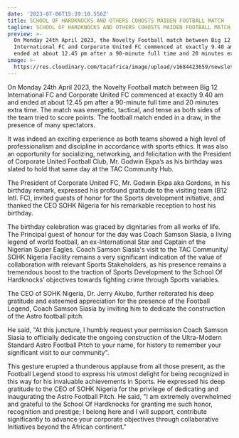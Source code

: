 ```yaml
---
date: '2023-07-06T15:39:10.556Z'
title: SCHOOL OF HARDKNOCKS AND OTHERS COHOSTS MAIDEN FOOTBALL MATCH
tagline: SCHOOL OF HARDKNOCKS AND OTHERS COHOSTS MAIDEN FOOTBALL MATCH
preview: >-
  On Monday 24th April 2023, the Novelty Football match between Big 12
  International FC and Corporate United FC commenced at exactly 9.40 am and
  ended at about 12.45 pm after a 90-minute full time and 20 minutes extra time.
image: >-
  https://res.cloudinary.com/tacafrica/image/upload/v1684423659/newsletters%20imager/new/NEWSLETTER-09_snjnrc.png
---
```

On Monday 24th April 2023, the Novelty Football match between Big 12 International FC and Corporate United FC commenced at exactly 9.40 am and ended at about 12.45 pm after a 90-minute full time and 20 minutes extra time. The match was energetic, tactical, and tense as both sides of the team tried to score points. The football match ended in a draw, in the presence of many spectators.

It was indeed an exciting experience as both teams showed a high level of professionalism and discipline in accordance with sports ethics. It was also an opportunity for socializing, networking, and felicitation with the President of Corporate United Football Club, Mr. Godwin Ekpa’s as his birthday was slated to hold that same day at the TAC Community Hub. 

The President of Corporate United FC, Mr. Godwin Ekpa aka Gordons, in his birthday remark, expressed his profound gratitude to the visiting team (B12 Intl. FC), invited guests of honor for the Sports development initiative, and thanked the CEO SOHK Nigeria for his remarkable reception to host his birthday.

The birthday celebration was graced by dignitaries from all works of life. The Principal guest of honour for the day was Coach Samson Siasia, a living legend of world football, an ex-International Star and Captain of the Nigerian Super Eagles. Coach Samson Siasia's visit to the TAC Community/ SOHK Nigeria Facility remains a very significant indication of the value of collaboration with relevant Sports Stakeholders, as his presence remains a tremendous boost to the traction of Sports Development to the School Of Hardknocks’ objectives towards fighting crime through Sports variables.

The CEO of SOHK Nigeria, Dr. Jerry Akubo, further reiterated his deep gratitude and esteemed appreciation for the presence of the Football Legend, Coach Samson Siasia by inviting him to dedicate the construction of the Astro football pitch.

He said, "At this juncture, I humbly request your permission Coach Samson Siasia to officially dedicate the ongoing construction of the Ultra-Modern Standard Astro Football Pitch to your name, for history to remember your significant visit to our community". 

This gesture erupted a thunderous applause from all those present, as the Football Legend stood to express his utmost delight for being recognized in this way for his invaluable achievements in Sports. He expressed his deep gratitude to the CEO of SOHK Nigeria for the privilege of dedicating and inaugurating the Astro Football Pitch.
He said, "I am extremely overwhelmed and grateful to the School Of Hardknocks for granting me such honor, recognition and prestige; I belong here and I will support, contribute significantly to advance your corporate objectives through collaborative Initiatives beyond the African continent."

